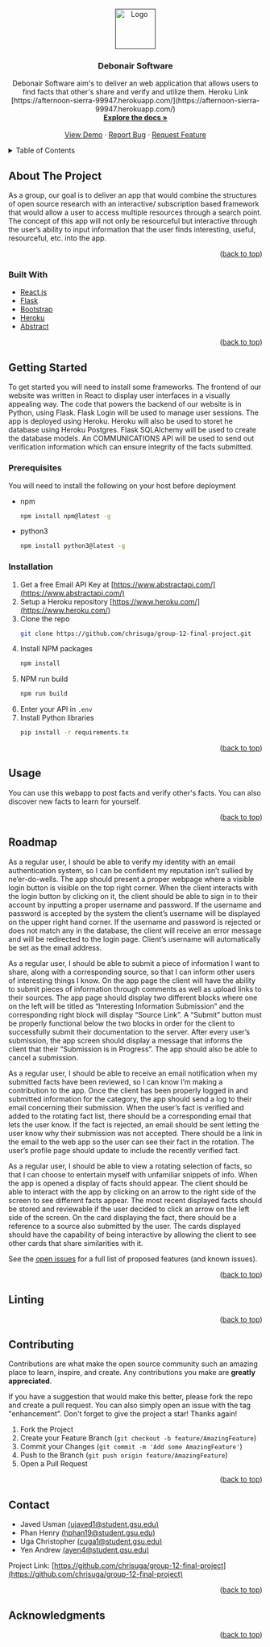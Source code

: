 <div id="top"></div>

<!-- PROJECT LOGO -->
<br />
<div align="center">
  <a href="">
    <img src="src/logo.png" alt="Logo" width="80" height="80">
  </a>

<h3 align="center">Debonair Software</h3>

  <p align="center">
    Debonair Software aim's to deliver an web application that allows users to find facts that other's share and verify and utilize them. Heroku Link [https://afternoon-sierra-99947.herokuapp.com/](https://afternoon-sierra-99947.herokuapp.com/)
    <br />
    <a href="https://github.com/chrisuga/group-12-final-project"><strong>Explore the docs »</strong></a>
    <br />
    <br />
    <a href="https://afternoon-sierra-99947.herokuapp.com/">View Demo</a>
    ·
    <a href="https://github.com/chrisuga/group-12-final-project/issues">Report Bug</a>
    ·
    <a href="https://github.com/chrisuga/group-12-final-project/issues">Request Feature</a>
  </p>
</div>



<!-- TABLE OF CONTENTS -->
<details>
  <summary>Table of Contents</summary>
  <ol>
    <li>
      <a href="#about-the-project">About The Project</a>
      <ul>
        <li><a href="#built-with">Built With</a></li>
      </ul>
    </li>
    <li>
      <a href="#getting-started">Getting Started</a>
      <ul>
        <li><a href="#prerequisites">Prerequisites</a></li>
        <li><a href="#installation">Installation</a></li>
      </ul>
    </li>
    <li><a href="#usage">Usage</a></li>
    <li><a href="#roadmap">Roadmap</a></li>
    <li><a href="#Linting">Linting</a></li>
    <li><a href="#contributing">Contributing</a></li>
    <li><a href="#license">License</a></li>
    <li><a href="#contact">Contact</a></li>
    <li><a href="#acknowledgments">Acknowledgments</a></li>
  </ol>
</details>



<!-- ABOUT THE PROJECT -->
## About The Project


As a group, our goal is to deliver an app that would combine the structures of open source research with an interactive/ subscription based framework that would allow a user to access multiple resources through a search point. The concept of this app will not only be resourceful but interactive through the user’s ability to input information that the user finds interesting, useful, resourceful, etc. into the app.



<p align="right">(<a href="#top">back to top</a>)</p>



### Built With

* [React.js](https://reactjs.org/)
* [Flask](https://flask.palletsprojects.com/)
* [Bootstrap](https://getbootstrap.com/)
* [Heroku](https://www.heroku.com/)
* [Abstract](https://www.abstractapi.com/)

<p align="right">(<a href="#top">back to top</a>)</p>



<!-- GETTING STARTED -->
## Getting Started

To get started you will need to install some frameworks. The frontend of our website was written in React to display user interfaces in a visually appealing way. The code that powers the backend of our website is in Python, using Flask. Flask Login will be used to manage user sessions. The app is deployed using Heroku. Heroku will also be used to storet he database using Heroku Postgres. Flask SQLAlchemy will be used to create the database models. An COMMUNICATIONS API will be used to send out verification information which can ensure integrity of the facts submitted.

### Prerequisites

You will need to install the following on your host before deployment
* npm
  ```sh
  npm install npm@latest -g
  ```
* python3
  ```sh
  npm install python3@latest -g
  ```

### Installation

1. Get a free Email API Key at [https://www.abstractapi.com/](https://www.abstractapi.com/)
2. Setup a Heroku repository [https://www.heroku.com/](https://www.heroku.com/)
3. Clone the repo
   ```sh
   git clone https://github.com/chrisuga/group-12-final-project.git
   ```
4. Install NPM packages
   ```sh
   npm install
   ```
5. NPM run build    
    ```sh
    npm run build
    ```
6. Enter your API in `.env`
7. Install Python libraries 
    ```sh
    pip install -r requirements.tx
    ```

<p align="right">(<a href="#top">back to top</a>)</p>



<!-- USAGE EXAMPLES -->
## Usage

You can use this webapp to post facts and verify other's facts. You can also discover new facts to learn for yourself.

<p align="right">(<a href="#top">back to top</a>)</p>



<!-- ROADMAP -->
## Roadmap

As a regular user, I should be able to verify my identity with an email authentication system, so I can be confident my reputation isn’t sullied by ne’er-do-wells.
The app should present a proper webpage where a visible login button is visible on the top right corner.
When the client interacts with the login button by clicking on it, the client should be able to sign in to their account by inputting a proper username and password. 
If the username and password is accepted by the system the client’s username will be displayed on the upper right hand corner.
If the username and password is rejected or does not match any in the database, the client will receive an error message and will be redirected to the login page.
Client’s username will automatically be set as the email address. 


As a regular user, I should be able to submit a piece of information I want to share, along with a corresponding source, so that I can inform other users of interesting things I know.
On the app page the client will have the ability to submit pieces of information through comments as well as upload links to their sources.
The app page should display two different blocks where one on the left will be titled as “Interesting Information Submission”  and the corresponding right block will display “Source Link”. 
A “Submit” button must be properly functional below the two blocks in order for the client to successfully submit their documentation to the server. 
After every user’s submission, the app screen should display a message that informs the client that their “Submission is in Progress”. 
The app should also be able to cancel a submission. 

As a regular user, I should be able to receive an email notification when my submitted facts have been reviewed, so I can know I’m making a contribution to the app.
Once the client has been properly logged in and submitted information for the category, the app should send a log to their email concerning their submission.
When the user’s fact is verified and added to the rotating fact list, there should be a corresponding email that lets the user know.
If the fact is rejected, an email should be sent letting the user know why their submission was not accepted.
There should be a link in the email to the web app so the user can see their fact in the rotation.
The user’s profile page should update to include the recently verified fact.


As a regular user, I should be able to view a rotating selection of facts, so that I can choose to entertain myself with unfamiliar snippets of info.
When the app is opened a display of facts should appear.
The client should be able to interact with the app by clicking on an arrow to the right side of the screen to see different facts appear.
The most recent displayed facts should be stored and reviewable if the user decided to click an arrow on the left side of the screen.
On the card displaying the fact, there should be a reference to a source also submitted by the user.
The cards displayed should have the capability of being interactive by allowing the client to see other cards that share similarities with it. 


See the [open issues](https://github.com/chrisuga/group-12-final-project/issues) for a full list of proposed features (and known issues).

<p align="right">(<a href="#top">back to top</a>)</p>


<!-- Linting -->
## Linting





<p align="right">(<a href="#top">back to top</a>)</p>



<!-- CONTRIBUTING -->
## Contributing

Contributions are what make the open source community such an amazing place to learn, inspire, and create. Any contributions you make are **greatly appreciated**.

If you have a suggestion that would make this better, please fork the repo and create a pull request. You can also simply open an issue with the tag "enhancement".
Don't forget to give the project a star! Thanks again!

1. Fork the Project
2. Create your Feature Branch (`git checkout -b feature/AmazingFeature`)
3. Commit your Changes (`git commit -m 'Add some AmazingFeature'`)
4. Push to the Branch (`git push origin feature/AmazingFeature`)
5. Open a Pull Request

<p align="right">(<a href="#top">back to top</a>)</p>



<!-- CONTACT -->
## Contact

* Javed Usman [(ujaved1@student.gsu.edu)](mailto:ujaved1@student.gsu.edu)
* Phan Henry [(hphan19@student.gsu.edu)](mailto:hphan19@student.gsu.edu)
* Uga Christopher [(cuga1@student.gsu.edu)](mailto:cuga1@student.gsu.edu)
* Yen Andrew [(ayen4@student.gsu.edu)](mailto:ayen4@student.gsu.edu)

Project Link: [https://github.com/chrisuga/group-12-final-project](https://github.com/chrisuga/group-12-final-project)

<p align="right">(<a href="#top">back to top</a>)</p>



<!-- ACKNOWLEDGMENTS -->
## Acknowledgments



<p align="right">(<a href="#top">back to top</a>)</p>


